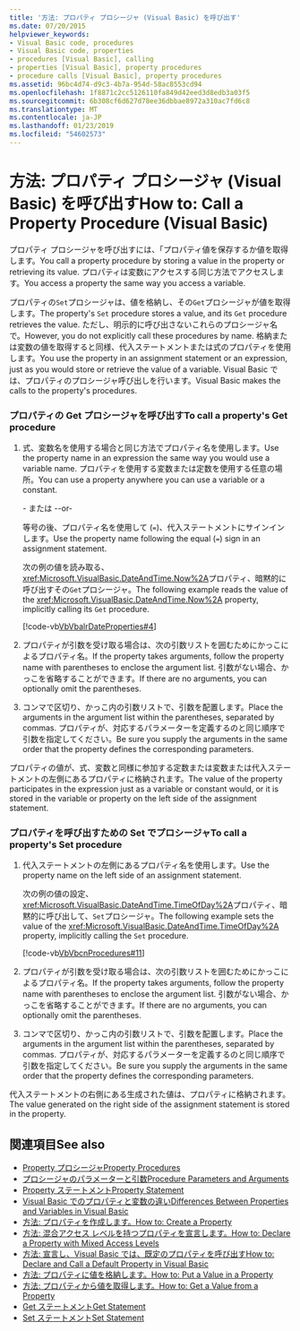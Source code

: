```yaml
---
title: '方法: プロパティ プロシージャ (Visual Basic) を呼び出す'
ms.date: 07/20/2015
helpviewer_keywords:
- Visual Basic code, procedures
- Visual Basic code, properties
- procedures [Visual Basic], calling
- properties [Visual Basic], property procedures
- procedure calls [Visual Basic], property procedures
ms.assetid: 96bc4d74-d9c3-4b7a-954d-58ac8553cd94
ms.openlocfilehash: 1f8871c2cc5126110fa849d42eed3d8edb3a03f5
ms.sourcegitcommit: 6b308cf6d627d78ee36dbbae8972a310ac7fd6c8
ms.translationtype: MT
ms.contentlocale: ja-JP
ms.lasthandoff: 01/23/2019
ms.locfileid: "54602573"
---
```

# <a name="how-to-call-a-property-procedure-visual-basic"></a><span data-ttu-id="0b45a-102">方法: プロパティ プロシージャ (Visual Basic) を呼び出す</span><span class="sxs-lookup"><span data-stu-id="0b45a-102">How to: Call a Property Procedure (Visual Basic)</span></span>
<span data-ttu-id="0b45a-103">プロパティ プロシージャを呼び出すには、「プロパティ値を保存するか値を取得します。</span><span class="sxs-lookup"><span data-stu-id="0b45a-103">You call a property procedure by storing a value in the property or retrieving its value.</span></span> <span data-ttu-id="0b45a-104">プロパティは変数にアクセスする同じ方法でアクセスします。</span><span class="sxs-lookup"><span data-stu-id="0b45a-104">You access a property the same way you access a variable.</span></span>  
  
 <span data-ttu-id="0b45a-105">プロパティの`Set`プロシージャは、値を格納し、その`Get`プロシージャが値を取得します。</span><span class="sxs-lookup"><span data-stu-id="0b45a-105">The property's `Set` procedure stores a value, and its `Get` procedure retrieves the value.</span></span> <span data-ttu-id="0b45a-106">ただし、明示的に呼び出さないこれらのプロシージャ名で。</span><span class="sxs-lookup"><span data-stu-id="0b45a-106">However, you do not explicitly call these procedures by name.</span></span> <span data-ttu-id="0b45a-107">格納または変数の値を取得すると同様、代入ステートメントまたは式のプロパティを使用します。</span><span class="sxs-lookup"><span data-stu-id="0b45a-107">You use the property in an assignment statement or an expression, just as you would store or retrieve the value of a variable.</span></span> <span data-ttu-id="0b45a-108">Visual Basic では、プロパティのプロシージャ呼び出しを行います。</span><span class="sxs-lookup"><span data-stu-id="0b45a-108">Visual Basic makes the calls to the property's procedures.</span></span>  
  
### <a name="to-call-a-propertys-get-procedure"></a><span data-ttu-id="0b45a-109">プロパティの Get プロシージャを呼び出す</span><span class="sxs-lookup"><span data-stu-id="0b45a-109">To call a property's Get procedure</span></span>  
  
1.  <span data-ttu-id="0b45a-110">式、変数名を使用する場合と同じ方法でプロパティ名を使用します。</span><span class="sxs-lookup"><span data-stu-id="0b45a-110">Use the property name in an expression the same way you would use a variable name.</span></span> <span data-ttu-id="0b45a-111">プロパティを使用する変数または定数を使用する任意の場所。</span><span class="sxs-lookup"><span data-stu-id="0b45a-111">You can use a property anywhere you can use a variable or a constant.</span></span>  
  
     <span data-ttu-id="0b45a-112">- または -</span><span class="sxs-lookup"><span data-stu-id="0b45a-112">-or-</span></span>  
  
     <span data-ttu-id="0b45a-113">等号の後、プロパティ名を使用して (`=`)、代入ステートメントにサインインします。</span><span class="sxs-lookup"><span data-stu-id="0b45a-113">Use the property name following the equal (`=`) sign in an assignment statement.</span></span>  
  
     <span data-ttu-id="0b45a-114">次の例の値を読み取る、<xref:Microsoft.VisualBasic.DateAndTime.Now%2A>プロパティ、暗黙的に呼び出すその`Get`プロシージャ。</span><span class="sxs-lookup"><span data-stu-id="0b45a-114">The following example reads the value of the <xref:Microsoft.VisualBasic.DateAndTime.Now%2A> property, implicitly calling its `Get` procedure.</span></span>  
  
     [!code-vb[VbVbalrDateProperties#4](./codesnippet/VisualBasic/how-to-call-a-property-procedure_1.vb)]  
  
2.  <span data-ttu-id="0b45a-115">プロパティが引数を受け取る場合は、次の引数リストを囲むためにかっこによるプロパティ名。</span><span class="sxs-lookup"><span data-stu-id="0b45a-115">If the property takes arguments, follow the property name with parentheses to enclose the argument list.</span></span> <span data-ttu-id="0b45a-116">引数がない場合、かっこを省略することができます。</span><span class="sxs-lookup"><span data-stu-id="0b45a-116">If there are no arguments, you can optionally omit the parentheses.</span></span>  
  
3.  <span data-ttu-id="0b45a-117">コンマで区切り、かっこ内の引数リストで、引数を配置します。</span><span class="sxs-lookup"><span data-stu-id="0b45a-117">Place the arguments in the argument list within the parentheses, separated by commas.</span></span> <span data-ttu-id="0b45a-118">プロパティが、対応するパラメーターを定義するのと同じ順序で引数を指定してください。</span><span class="sxs-lookup"><span data-stu-id="0b45a-118">Be sure you supply the arguments in the same order that the property defines the corresponding parameters.</span></span>  
  
 <span data-ttu-id="0b45a-119">プロパティの値が、式、変数と同様に参加する定数または変数または代入ステートメントの左側にあるプロパティに格納されます。</span><span class="sxs-lookup"><span data-stu-id="0b45a-119">The value of the property participates in the expression just as a variable or constant would, or it is stored in the variable or property on the left side of the assignment statement.</span></span>  
  
### <a name="to-call-a-propertys-set-procedure"></a><span data-ttu-id="0b45a-120">プロパティを呼び出すための Set でプロシージャ</span><span class="sxs-lookup"><span data-stu-id="0b45a-120">To call a property's Set procedure</span></span>  
  
1.  <span data-ttu-id="0b45a-121">代入ステートメントの左側にあるプロパティ名を使用します。</span><span class="sxs-lookup"><span data-stu-id="0b45a-121">Use the property name on the left side of an assignment statement.</span></span>  
  
     <span data-ttu-id="0b45a-122">次の例の値の設定、<xref:Microsoft.VisualBasic.DateAndTime.TimeOfDay%2A>プロパティ、暗黙的に呼び出して、`Set`プロシージャ。</span><span class="sxs-lookup"><span data-stu-id="0b45a-122">The following example sets the value of the <xref:Microsoft.VisualBasic.DateAndTime.TimeOfDay%2A> property, implicitly calling the `Set` procedure.</span></span>  
  
     [!code-vb[VbVbcnProcedures#11](./codesnippet/VisualBasic/how-to-call-a-property-procedure_2.vb)]  
  
2.  <span data-ttu-id="0b45a-123">プロパティが引数を受け取る場合は、次の引数リストを囲むためにかっこによるプロパティ名。</span><span class="sxs-lookup"><span data-stu-id="0b45a-123">If the property takes arguments, follow the property name with parentheses to enclose the argument list.</span></span> <span data-ttu-id="0b45a-124">引数がない場合、かっこを省略することができます。</span><span class="sxs-lookup"><span data-stu-id="0b45a-124">If there are no arguments, you can optionally omit the parentheses.</span></span>  
  
3.  <span data-ttu-id="0b45a-125">コンマで区切り、かっこ内の引数リストで、引数を配置します。</span><span class="sxs-lookup"><span data-stu-id="0b45a-125">Place the arguments in the argument list within the parentheses, separated by commas.</span></span> <span data-ttu-id="0b45a-126">プロパティが、対応するパラメーターを定義するのと同じ順序で引数を指定してください。</span><span class="sxs-lookup"><span data-stu-id="0b45a-126">Be sure you supply the arguments in the same order that the property defines the corresponding parameters.</span></span>  
  
 <span data-ttu-id="0b45a-127">代入ステートメントの右側にある生成された値は、プロパティに格納されます。</span><span class="sxs-lookup"><span data-stu-id="0b45a-127">The value generated on the right side of the assignment statement is stored in the property.</span></span>  
  
## <a name="see-also"></a><span data-ttu-id="0b45a-128">関連項目</span><span class="sxs-lookup"><span data-stu-id="0b45a-128">See also</span></span>
- [<span data-ttu-id="0b45a-129">Property プロシージャ</span><span class="sxs-lookup"><span data-stu-id="0b45a-129">Property Procedures</span></span>](./property-procedures.md)
- [<span data-ttu-id="0b45a-130">プロシージャのパラメーターと引数</span><span class="sxs-lookup"><span data-stu-id="0b45a-130">Procedure Parameters and Arguments</span></span>](./procedure-parameters-and-arguments.md)
- [<span data-ttu-id="0b45a-131">Property ステートメント</span><span class="sxs-lookup"><span data-stu-id="0b45a-131">Property Statement</span></span>](../../../../visual-basic/language-reference/statements/property-statement.md)
- [<span data-ttu-id="0b45a-132">Visual Basic でのプロパティと変数の違い</span><span class="sxs-lookup"><span data-stu-id="0b45a-132">Differences Between Properties and Variables in Visual Basic</span></span>](./differences-between-properties-and-variables.md)
- [<span data-ttu-id="0b45a-133">方法: プロパティを作成します。</span><span class="sxs-lookup"><span data-stu-id="0b45a-133">How to: Create a Property</span></span>](./how-to-create-a-property.md)
- [<span data-ttu-id="0b45a-134">方法: 混合アクセス レベルを持つプロパティを宣言します。</span><span class="sxs-lookup"><span data-stu-id="0b45a-134">How to: Declare a Property with Mixed Access Levels</span></span>](./how-to-declare-a-property-with-mixed-access-levels.md)
- [<span data-ttu-id="0b45a-135">方法: 宣言し、Visual Basic では、既定のプロパティを呼び出す</span><span class="sxs-lookup"><span data-stu-id="0b45a-135">How to: Declare and Call a Default Property in Visual Basic</span></span>](./how-to-declare-and-call-a-default-property.md)
- [<span data-ttu-id="0b45a-136">方法: プロパティに値を格納します。</span><span class="sxs-lookup"><span data-stu-id="0b45a-136">How to: Put a Value in a Property</span></span>](./how-to-put-a-value-in-a-property.md)
- [<span data-ttu-id="0b45a-137">方法: プロパティから値を取得します。</span><span class="sxs-lookup"><span data-stu-id="0b45a-137">How to: Get a Value from a Property</span></span>](./how-to-get-a-value-from-a-property.md)
- [<span data-ttu-id="0b45a-138">Get ステートメント</span><span class="sxs-lookup"><span data-stu-id="0b45a-138">Get Statement</span></span>](../../../../visual-basic/language-reference/statements/get-statement.md)
- [<span data-ttu-id="0b45a-139">Set ステートメント</span><span class="sxs-lookup"><span data-stu-id="0b45a-139">Set Statement</span></span>](../../../../visual-basic/language-reference/statements/set-statement.md)
